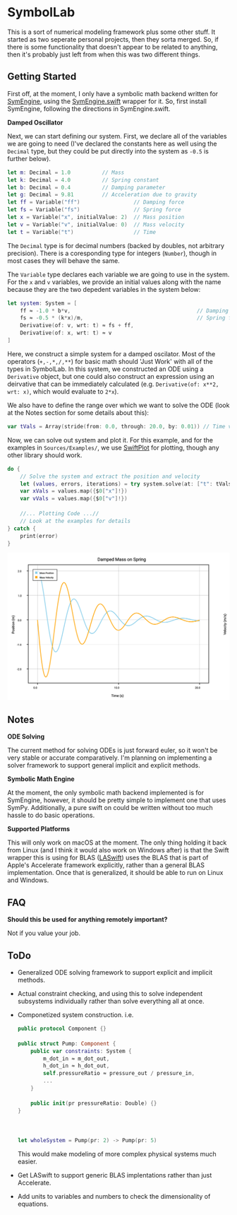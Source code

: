 # SymbolLab

This is a sort of numerical modeling framework plus some other stuff. It started as two seperate personal projects, then they sorta merged. So, if there is some functionality that doesn't appear to be related to anything, then it's probably just left from when this was two different things.

## Getting Started

First off, at the moment, I only have a symbolic math backend written for [SymEngine](https://github.com/symengine/symengine), using the [SymEngine.swift](https://github.com/ianruh/SymEngine.swift) wrapper for it. So, first install SymEngine, following the directions in SymEngine.swift. 

**Damped Oscillator**

Next, we can start defining our system. First, we declare all of the variables we are going to need (I've declared the constants here as well using the `Decimal` type, but they could be put directly into the system as `-0.5` is further below).

```swift
let m: Decimal = 1.0          // Mass
let k: Decimal = 4.0          // Spring constant
let b: Decimal = 0.4          // Damping parameter
let g: Decimal = 9.81         // Acceleration due to gravity
let ff = Variable("ff")                 // Damping force
let fs = Variable("fs")                 // Spring force
let x = Variable("x", initialValue: 2)  // Mass position
let v = Variable("v", initialValue: 0)  // Mass velocity
let t = Variable("t")                   // Time
```

The `Decimal` type is for decimal numbers (backed by doubles, not arbitrary precision). There is a coresponding type for integers (`Number`), though in most cases they will behave the same.

The `Variable` type declares each variable we are going to use in the system. For the `x` and `v` variables, we provide an initial values along with the name because they are the two depedent variables in the system below:

```swift
let system: System = [
    ff ≈ -1.0 * b*v,                                        // Damping force
    fs ≈ -0.5 * (k*x)/m,                                    // Spring force
    Derivative(of: v, wrt: t) ≈ fs + ff,
    Derivative(of: x, wrt: t) ≈ v
]
```

[^1]: This definition of the system is more verbose than I would normally write it. However, the Swift compiler has a difficult time determining types when the expressions for the damping force and spring force are included directly in the ODE. The workaround for when it complains it can't determine types is just to break apart the expression as was done for the two forces above.

Here, we construct a simple system for a damped oscilator. Most of the operators (`+,-,*,/,**`) for basic math should 'Just Work' with all of the types in SymbolLab. In this system, we constructed an ODE using a `Derivative` object, but one could also construct an expression using an deirvative that can be immediately calculated (e.g. `Derivative(of: x**2, wrt: x)`, which would evaluate to `2*x`).

We also have to define the range over which we want to solve the ODE (look at the Notes section for some details about this):

```swift
var tVals = Array(stride(from: 0.0, through: 20.0, by: 0.01)) // Time values to use
```

Now, we can solve out system and plot it. For this example, and for the examples in `Sources/Examples/`, we use [SwiftPlot](https://github.com/KarthikRIyer/swiftplot) for plotting, though any other library should work.

```swift
do {
    // Solve the system and extract the position and velocity
    let (values, errors, iterations) = try system.solve(at: ["t": tVals], using: SymEngineBackend.self)
    var xVals = values.map({$0["x"]!})
    var vVals = values.map({$0["v"]!})

    //... Plotting Code ...//
    // Look at the examples for details
} catch {
    print(error)
}
```

![Damped Mass on a Spring](./docs/dampedspring.svg)

## Notes

**ODE Solving**

The current method for solving ODEs is just forward euler, so it won't be very stable or accurate comparatively. I'm planning on implementing a solver framework to support general implicit and explicit methods.

**Symbolic Math Engine**

At the moment, the only symbolic math backend implemented is for SymEngine, however, it should be pretty simple to implement one that uses SymPy. Additionally, a pure swift on could be written without too much hassle to do basic operations.

**Supported Platforms**

This will only work on macOS at the moment. The only thing holding it back from Linux (and I think it would also work on Windows after) is that the Swift wrapper this is using for BLAS ([LASwift](https://github.com/AlexanderTar/LASwift)) uses the BLAS that is part of Apple's Accelerate framework explicitly, rather than a general BLAS implementation. Once that is generalized, it should be able to run on Linux and Windows.

## FAQ

**Should this be used for anything remotely important?**

Not if you value your job.

## ToDo

- Generalized ODE solving framework to support explicit and implicit methods.

- Actual constraint checking, and using this to solve independent subsystems individually rather than solve everything all at once.

- Componetized system construction. i.e.

  ```swift
  public protocol Component {}
  
  public struct Pump: Component {
      public var constraints: System {
          m_dot_in ≈ m_dot_out,
          h_dot_in ≈ h_dot_out,
          self.pressureRatio ≈ pressure_out / pressure_in,
          ...
      }
      
      public init(pr pressureRatio: Double) {}
  }
  
  
  
  let wholeSystem = Pump(pr: 2) -> Pump(pr: 5)
  ```

  This would make modeling of more complex physical systems much easier.

- Get LASwift to support generic BLAS implentations rather than just Accelerate.

- Add units to variables and numbers to check the dimensionality of equations.